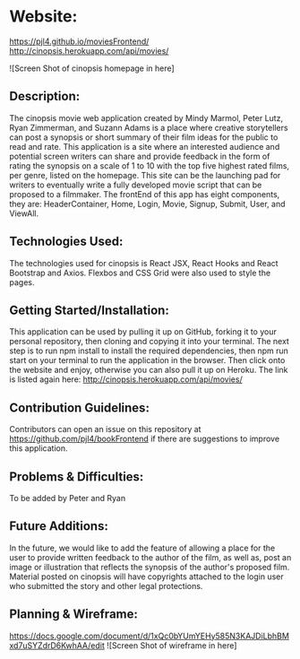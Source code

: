 # Website:

https://pjl4.github.io/moviesFrontend/
http://cinopsis.herokuapp.com/api/movies/

![Screen Shot of cinopsis homepage in here]

## Description:

The cinopsis movie web application created by Mindy Marmol, Peter Lutz, Ryan Zimmerman, and Suzann Adams is a place where creative storytellers can post a synopsis or short summary of their film ideas for the public to read and rate. This application is a site where an interested audience and potential screen writers can share and provide feedback in the form of rating the synopsis on a scale of 1 to 10 with the top five highest rated films, per genre, listed on the homepage. This site can be the launching pad for writers to eventually write a fully developed movie script that can be proposed to a filmmaker. The frontEnd of this app has eight components, they are: HeaderContainer, Home, Login, Movie, Signup, Submit, User, and ViewAll.

## Technologies Used:

The technologies used for cinopsis is React JSX, React Hooks and React Bootstrap and Axios. Flexbos and CSS Grid were also used to style the pages.

## Getting Started/Installation:

This application can be used by pulling it up on GitHub, forking it to your personal repository, then cloning and copying it into your terminal. The next step is to run npm install to install the required dependencies, then npm run start on your terminal to run the application in the browser. Then click onto the website and enjoy, otherwise you can also pull it up on Heroku. The link is listed again here: http://cinopsis.herokuapp.com/api/movies/

## Contribution Guidelines:

Contributors can open an issue on this repository at https://github.com/pjl4/bookFrontend if there are suggestions to improve this application.

## Problems & Difficulties:

To be added by Peter and Ryan

## Future Additions:

In the future, we would like to add the feature of allowing a place for the user to provide written feedback to the author of the film, as well as, post an image or illustration that reflects the synopsis of the author's proposed film. Material posted on cinopsis will have copyrights attached to the login user who submitted the story and other legal protections.

## Planning & Wireframe:

https://docs.google.com/document/d/1xQc0bYUmYEHy585N3KAJDiLbhBMxd7uSYZdrD6KwhAA/edit
![Screen Shot of wireframe in here]
